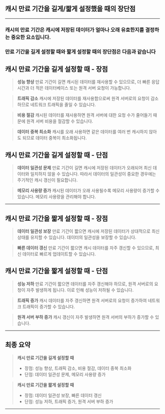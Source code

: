 ## 캐시 만료 기간을 길게/짧게 설정했을 때의 장단점
---
### 캐시의 만료 기간은 캐시에 저장된 데이터가 얼마나 오래 유효한지를 결정하는 중요한 요소입니다. 
### 만료 기간을 길게 설정할 때와 짧게 설정할 때의 장단점은 다음과 같습니다

## **캐시 만료 기간을 길게 설정할 때 - 장점**
> **성능 향상** 만료 기간이 길면 캐시된 데이터를 재사용할 수 있으므로, 더 빠른 응답 시간과 더 적은 데이터베이스 또는 원격 서버 요청이 가능합니다.

> **트래픽 감소** 캐시에 저장된 데이터를 재사용함으로써 원격 서버로의 요청이 감소하므로 네트워크 트래픽을 줄일 수 있습니다.

> **비용 절감** 캐시된 데이터를 재사용하면 원격 서버에 대한 요청 수가 줄어들기 때문에 원격 서버 비용을 절감할 수 있습니다.

> **데이터 중복 최소화** 캐시를 오래 사용하면 같은 데이터를 여러 번 캐시하지 않아도 되므로 데이터 중복이 최소화됩니다.



## **캐시 만료 기간을 길게 설정할 때 - 단점**
> **데이터 일관성 문제** 만료 기간이 길면 캐시에 저장된 데이터가 오래되어 최신 데이터와 일치하지 않을 수 있습니다. 따라서 데이터의 일관성이 중요한 경우에는 주기적인 캐시 갱신이 필요합니다.

> **메모리 사용량 증가** 캐시된 데이터가 오래 사용될수록 메모리 사용량이 증가할 수 있습니다. 메모리 사용량을 관리해야 합니다.

---

## **캐시 만료 기간을 짧게 설정할 때 - 장점**
> **데이터 일관성 보장** 만료 기간이 짧으면 캐시에 저장된 데이터가 상대적으로 최신 상태를 유지할 수 있습니다. 데이터의 일관성을 보장할 수 있습니다.

> **빠른 데이터 갱신** 만료 기간이 짧으면 캐시 데이터를 자주 갱신할 수 있으므로, 최신 데이터로 빠르게 업데이트할 수 있습니다.




## **캐시 만료 기간을 짧게 설정할 때 - 단점**
> **성능 저하** 만료 기간이 짧으면 데이터를 자주 갱신해야 하므로, 원격 서버로의 요청이 자주 발생하게 됩니다. 이로 인해 성능이 저하될 수 있습니다.

> **트래픽 증가** 캐시 데이터를 자주 갱신하면 원격 서버로의 요청이 증가하여 네트워크 트래픽이 증가할 수 있습니다.

> **원격 서버 부하 증가** 캐시 갱신이 자주 발생하면 원격 서버의 부하가 증가할 수 있습니다.




---
## 최종 요약
> **캐시 만료 기간을 길게 설정할 때**
> - 장점: 성능 향상, 트래픽 감소, 비용 절감, 데이터 중복 최소화
> - 단점: 데이터 일관성 문제, 메모리 사용량 증가

> **캐시 만료 기간을 짧게 설정할 때**
> - 장점: 데이터 일관성 보장, 빠른 데이터 갱신
> - 단점: 성능 저하, 트래픽 증가, 원격 서버 부하 증가

---


